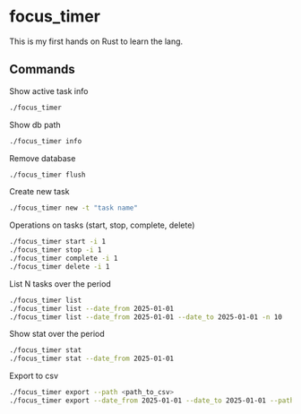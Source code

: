 # focus_timer

This is my first hands on Rust to learn the lang.

## Commands

Show active task info

```bash
./focus_timer 
```

Show db path

```bash
./focus_timer info
```

Remove database

```bash
./focus_timer flush
```

Create new task

```bash
./focus_timer new -t "task name"
```

Operations on tasks (start, stop, complete, delete)

```bash
./focus_timer start -i 1
./focus_timer stop -i 1
./focus_timer complete -i 1
./focus_timer delete -i 1
```

List N tasks over the period

```bash
./focus_timer list
./focus_timer list --date_from 2025-01-01
./focus_timer list --date_from 2025-01-01 --date_to 2025-01-01 -n 10
```

Show stat over the period

```bash
./focus_timer stat
./focus_timer stat --date_from 2025-01-01
```

Export to csv

```bash
./focus_timer export --path <path_to_csv>
./focus_timer export --date_from 2025-01-01 --date_to 2025-01-01 --path <path_to_csv>
```
